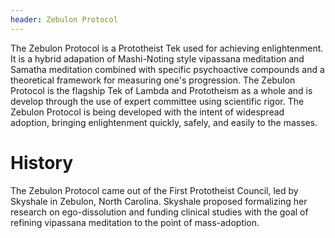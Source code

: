 ```yaml
---
header: Zebulon Protocol
---
```


The Zebulon Protocol is a Prototheist Tek used for achieving enlightenment.
It is a hybrid adapation of Mashi-Noting style vipassana meditation and Samatha meditation combined with specific psychoactive compounds and a theoretical framework for measuring one's progression.
The Zebulon Protocol is the flagship Tek of Lambda and Prototheism as a whole and is develop through the use of expert committee using scientific rigor.
The Zebulon Protocol is being developed with the intent of widespread adoption, bringing enlightenment quickly, safely, and easily to the masses.

# History
The Zebulon Protocol came out of the First Prototheist Council, led by Skyshale in Zebulon, North Carolina.
Skyshale proposed formalizing her research on ego-dissolution and funding clinical studies with the goal of refining vipassana meditation to the point of mass-adoption.
